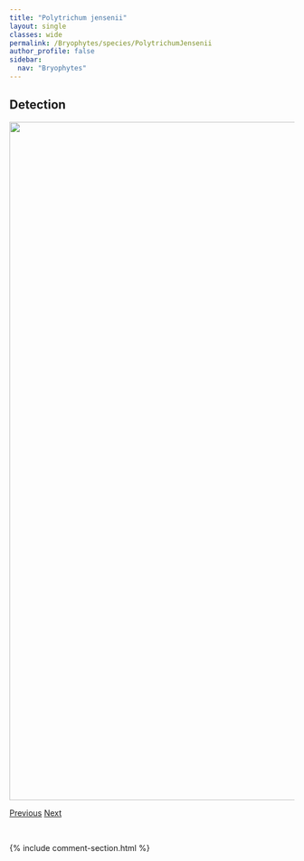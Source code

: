 ```yaml
---
title: "Polytrichum jensenii"
layout: single
classes: wide
permalink: /Bryophytes/species/PolytrichumJensenii
author_profile: false
sidebar:
  nav: "Bryophytes"
---
```


<h2>Detection</h2>

<a href="https://drive.google.com/uc?export=view&id=14NFIZ39h5WCaI5FT6oF5ipUbF3r6OkV9">
<img src="https://drive.google.com/uc?export=view&id=14NFIZ39h5WCaI5FT6oF5ipUbF3r6OkV9" height = "1200" width = "800">
</a>


<a href="/DevelopmentWebsite/Bryophytes/species/PolytrichumHyperboreum" class="pagination--pager" title="Polytrichum hyperboreum">Previous</a> <a href="/DevelopmentWebsite/Bryophytes/species/PolytrichumJuniperinum" class="pagination--pager" title="Polytrichum juniperinum">Next</a>

<p>&nbsp;</p>

{% include comment-section.html %}
